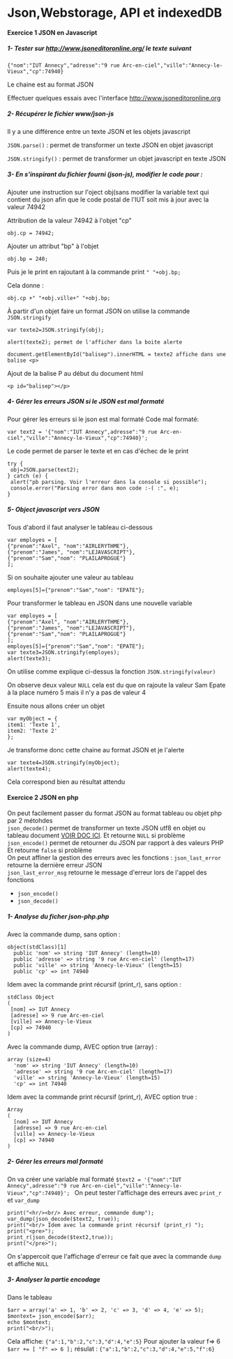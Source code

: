# Json,Webstorage, API et indexedDB
#### Exercice 1 JSON en Javascript
##### 1- Tester sur http://www.jsoneditoronline.org/ le texte suivant
```
{"nom":"IUT Annecy","adresse":"9 rue Arc-en-ciel","ville":"Annecy-le-Vieux","cp":74940}
```
Le chaine est au format JSON

Effectuer quelques essais avec l'interface http://www.jsoneditoronline.org

##### 2- Récupérer le fichier www/json-js
 Il y a une différence entre un texte JSON et les objets javascript

 ```JSON.parse()``` : permet de transformer un texte JSON en objet javascript
 
 ```JSON.stringify()``` : permet de transformer un objet javascript en texte JSON  
 
##### 3- En s'inspirant du fichier fourni (json-js), modifier le code pour :
Ajouter une instruction sur l'oject obj(sans modifier la variable text qui contient du json afin que le code postal de l'IUT soit mis à jour avec la valeur 74942

Attribution de la valeur 74942 à l'objet "cp"
```
obj.cp = 74942;
```
Ajouter un attribut "bp" à l'objet
```
obj.bp = 240;
```
Puis je le print en rajoutant à la commande print ```" "+obj.bp;```

Cela donne : 
```
obj.cp +" "+obj.ville+" "+obj.bp;
```
À partir d'un objet faire un format JSON on utilise la commande ```JSON.stringify```
```
var texte2=JSON.stringify(obj);
```
```
alert(texte2); permet de l'afficher dans la boite alerte
```
```
document.getElementById("balisep").innerHTML = texte2 affiche dans une balise <p>
```
Ajout de la balise P au début du document html
 
```
<p id="balisep"></p>
```
##### 4- Gérer les erreurs JSON si le JSON est mal formaté
Pour gérer les erreurs si le json est mal formaté
Code mal formaté:
```
var text2 = '{"nom":"IUT Annecy",adresse":"9 rue Arc-en-ciel","ville":"Annecy-le-Vieux","cp":74940}'; 
```
Le code permet de parser le texte et en cas d'échec de le print
```
try {
 obj=JSON.parse(text2);
} catch (e) {
 alert("pb parsing. Voir l'erreur dans la console si possible");
 console.error("Parsing error dans mon code :-( :", e);
}
```
##### 5- Object javascript vers JSON
Tous d'abord il faut analyser le tableau ci-dessous
```
var employes = [
{"prenom":"Axel", "nom":"AIRLERYTHME"},
{"prenom":"James", "nom":"LEJAVASCRIPT"},
{"prenom":"Sam","nom": "PLAILAPROGUE"}
];
```
Si on souhaite ajouter une valeur au tableau 
```
employes[5]={"prenom":"Sam","nom": "EPATE"};
```
Pour transformer le tableau en JSON dans une nouvelle variable
```
var employes = [
{"prenom":"Axel", "nom":"AIRLERYTHME"},
{"prenom":"James", "nom":"LEJAVASCRIPT"},
{"prenom":"Sam","nom": "PLAILAPROGUE"}
]; 
employes[5]={"prenom":"Sam","nom": "EPATE"};
var texte3=JSON.stringify(employes);
alert(texte3);
 ```
On utilise comme explique ci-dessus la fonction ```JSON.stringify(valeur)```
 
On observe deux valeur ```NULL``` cela est du que on rajoute la valeur Sam Epate à la place numéro 5 mais il n'y a pas de valeur 4

Ensuite nous allons créer un objet 
```
var myObject = {
item1: 'Texte 1',
item2: 'Texte 2'
};
```
Je transforme donc cette chaine au format JSON et je l'alerte
```
var texte4=JSON.stringify(myObject);
alert(texte4);
```
Cela correspond bien au résultat attendu

#### Exercice 2 JSON en php
On peut facilement passer du format JSON au format tableau ou objet php par 2 métohdes  
```json_decode()``` permet de transformer un texte JSON utf8 en objet ou tableau document [VOIR DOC ICI](https://www.php.net/manual/fr/function.json-decode.php).
Et retourne ```NULL``` si problème  
```json_encode()``` permet de retourner du JSON par rapport à des valeurs PHP
Et retourne ```false``` si problème  
On peut affiner la gestion des erreurs avec les fonctions : 
`json_last_error` retourne la dernière erreur JSON  
`json_last_error_msg` retourne le message d'erreur lors de l'appel des fonctions
 - `json_encode()`
 - `json_decode()`    
##### 1- Analyse du ficher json-php.php
Avec la commande dump, sans option : 
```
object(stdClass)[1]
  public 'nom' => string 'IUT Annecy' (length=10)
  public 'adresse' => string '9 rue Arc-en-ciel' (length=17)
  public 'ville' => string 'Annecy-le-Vieux' (length=15)
  public 'cp' => int 74940
```
Idem avec la commande print récursif (print_r), sans option : 
```
stdClass Object
(
 [nom] => IUT Annecy
 [adresse] => 9 rue Arc-en-ciel
 [ville] => Annecy-le-Vieux
 [cp] => 74940
)
```
Avec la commande dump, AVEC option true (array) : 
```
array (size=4)
  'nom' => string 'IUT Annecy' (length=10)
  'adresse' => string '9 rue Arc-en-ciel' (length=17)
  'ville' => string 'Annecy-le-Vieux' (length=15)
  'cp' => int 74940
``` 
Idem avec la commande print récursif (print_r), AVEC option true :
``` 
Array
(
  [nom] => IUT Annecy
  [adresse] => 9 rue Arc-en-ciel
  [ville] => Annecy-le-Vieux
  [cp] => 74940
)
```
##### 2- Gérer les erreurs mal formaté
On va créer une variable mal formaté
`$text2 = '{"nom":"IUT Annecy",adresse":"9 rue Arc-en-ciel","ville":"Annecy-le-Vieux","cp":74940}'; `
On peut tester l'affichage des erreurs avec `print_r` et `var_dump`
```
print("<hr/><br/> Avec erreur, commande dump");
var_dump(json_decode($text2, true));
print("<br/> Idem avec la commande print récursif (print_r) ");
print("<pre>");
print_r(json_decode($text2,true));
print("</pre>");
```
On s'appercoit que l'affichage d'erreur ce fait que avec la commande `dump` et affiche `NULL`

##### 3- Analyser la partie encodage
Dans le tableau 
```
$arr = array('a' => 1, 'b' => 2, 'c' => 3, 'd' => 4, 'e' => 5);
$montext= json_encode($arr);
echo $montext;
print("<br/>");
```
Cela affiche: ```{"a":1,"b":2,"c":3,"d":4,"e":5}```
Pour ajouter la valeur f=> 6 
`$arr += [ "f" => 6 ];`
résulat : ```{"a":1,"b":2,"c":3,"d":4,"e":5,"f":6}```

